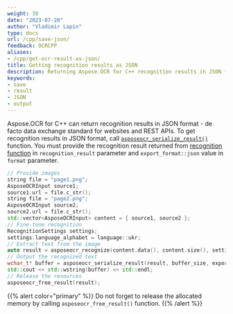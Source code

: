 ```yaml
---
weight: 30
date: "2023-07-20"
author: "Vladimir Lapin"
type: docs
url: /cpp/save-json/
feedback: OCRCPP
aliases:
- /cpp/get-ocr-result-as-json/
title: Getting recognition results as JSON
description: Returning Aspose.OCR for C++ recognition results in JSON format.
keywords:
- save
- result
- JSON
- output
---
```


Aspose.OCR for C++ can return recognition results in JSON format - de facto data exchange standard for websites and REST APIs. To get recognition results in JSON format, call [`asposeocr_serialize_result()`](https://reference.aspose.com/ocr/cpp/groupAspose#ga2ef1778bf26fdb773c29b988d3323160) function. You must provide the recognition result returned from [recognition function](/ocr/cpp/recognition/) in `recognition_result` parameter and `export_format::json` value in `format` parameter.

```cpp
// Provide images
string file = "page1.png";
AsposeOCRInput source1;
source1.url = file.c_str();
string file = "page2.png";
AsposeOCRInput source2;
source2.url = file.c_str();
std::vector<AsposeOCRInput> content = { source1, source2 };
// Fine-tune recognition
RecognitionSettings settings;
settings.language_alphabet = language::ukr;
// Extract text from the image
auto result = asposeocr_recognize(content.data(), content.size(), settings);
// Output the recognized text
wchar_t* buffer = asposeocr_serialize_result(result, buffer_size, export_format::json);
std::cout << std::wstring(buffer) << std::endl;
// Release the resources
asposeocr_free_result(result);
```

{{% alert color="primary" %}}
Do not forget to release the allocated memory by calling `asposeocr_free_result()` function.
{{% /alert %}}
